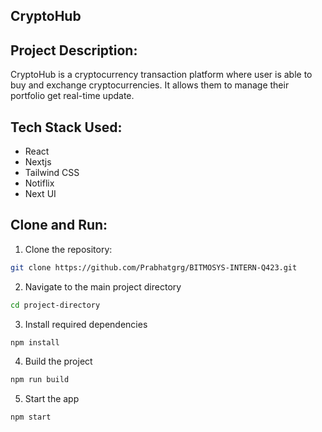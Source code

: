 ## CryptoHub

## Project Description:

CryptoHub is a cryptocurrency transaction platform where user is able to buy and exchange cryptocurrencies. It allows them to manage their portfolio get real-time update.

## Tech Stack Used:
- React
- Nextjs
- Tailwind CSS
- Notiflix
- Next UI

## Clone and Run:

1. Clone the repository:

```bash
git clone https://github.com/Prabhatgrg/BITMOSYS-INTERN-Q423.git
```

2. Navigate to the main project directory
```bash
cd project-directory
```

3. Install required dependencies

```bash
npm install
```

4. Build the project

```bash
npm run build
```

5. Start the app
```bash
npm start
```
